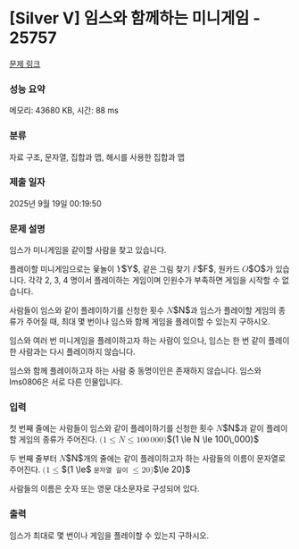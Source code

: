 # [Silver V] 임스와 함께하는 미니게임 - 25757 

[문제 링크](https://www.acmicpc.net/problem/25757) 

### 성능 요약

메모리: 43680 KB, 시간: 88 ms

### 분류

자료 구조, 문자열, 집합과 맵, 해시를 사용한 집합과 맵

### 제출 일자

2025년 9월 19일 00:19:50

### 문제 설명

<p>임스가 미니게임을 같이할 사람을 찾고 있습니다.</p>

<p>플레이할 미니게임으로는 윷놀이 <mjx-container class="MathJax" jax="CHTML" style="font-size: 109%; position: relative;"><mjx-math class="MJX-TEX" aria-hidden="true"><mjx-mi class="mjx-i"><mjx-c class="mjx-c1D44C TEX-I"></mjx-c></mjx-mi></mjx-math><mjx-assistive-mml unselectable="on" display="inline"><math xmlns="http://www.w3.org/1998/Math/MathML"><mi>Y</mi></math></mjx-assistive-mml><span aria-hidden="true" class="no-mathjax mjx-copytext">$Y$</span></mjx-container>, 같은 그림 찾기 <mjx-container class="MathJax" jax="CHTML" style="font-size: 109%; position: relative;"><mjx-math class="MJX-TEX" aria-hidden="true"><mjx-mi class="mjx-i"><mjx-c class="mjx-c1D439 TEX-I"></mjx-c></mjx-mi></mjx-math><mjx-assistive-mml unselectable="on" display="inline"><math xmlns="http://www.w3.org/1998/Math/MathML"><mi>F</mi></math></mjx-assistive-mml><span aria-hidden="true" class="no-mathjax mjx-copytext">$F$</span></mjx-container>, 원카드 <mjx-container class="MathJax" jax="CHTML" style="font-size: 109%; position: relative;"><mjx-math class="MJX-TEX" aria-hidden="true"><mjx-mi class="mjx-i"><mjx-c class="mjx-c1D442 TEX-I"></mjx-c></mjx-mi></mjx-math><mjx-assistive-mml unselectable="on" display="inline"><math xmlns="http://www.w3.org/1998/Math/MathML"><mi>O</mi></math></mjx-assistive-mml><span aria-hidden="true" class="no-mathjax mjx-copytext">$O$</span></mjx-container>가 있습니다. 각각 2, 3, 4 명이서 플레이하는 게임이며 인원수가 부족하면 게임을 시작할 수 없습니다.</p>

<p>사람들이 임스와 같이 플레이하기를 신청한 횟수 <mjx-container class="MathJax" jax="CHTML" style="font-size: 109%; position: relative;"><mjx-math class="MJX-TEX" aria-hidden="true"><mjx-mi class="mjx-i"><mjx-c class="mjx-c1D441 TEX-I"></mjx-c></mjx-mi></mjx-math><mjx-assistive-mml unselectable="on" display="inline"><math xmlns="http://www.w3.org/1998/Math/MathML"><mi>N</mi></math></mjx-assistive-mml><span aria-hidden="true" class="no-mathjax mjx-copytext">$N$</span></mjx-container>과 임스가 플레이할 게임의 종류가 주어질 때, 최대 몇 번이나 임스와 함께 게임을 플레이할 수 있는지 구하시오.</p>

<p>임스와 여러 번 미니게임을 플레이하고자 하는 사람이 있으나, 임스는 한 번 같이 플레이한 사람과는 다시 플레이하지 않습니다.</p>

<p>임스와 함께 플레이하고자 하는 사람 중 동명이인은 존재하지 않습니다. 임스와 lms0806은 서로 다른 인물입니다.</p>

### 입력 

 <p>첫 번째 줄에는 사람들이 임스와 같이 플레이하기를 신청한 횟수 <mjx-container class="MathJax" jax="CHTML" style="font-size: 109%; position: relative;"><mjx-math class="MJX-TEX" aria-hidden="true"><mjx-mi class="mjx-i"><mjx-c class="mjx-c1D441 TEX-I"></mjx-c></mjx-mi></mjx-math><mjx-assistive-mml unselectable="on" display="inline"><math xmlns="http://www.w3.org/1998/Math/MathML"><mi>N</mi></math></mjx-assistive-mml><span aria-hidden="true" class="no-mathjax mjx-copytext">$N$</span></mjx-container>과 같이 플레이할 게임의 종류가 주어진다. <mjx-container class="MathJax" jax="CHTML" style="font-size: 109%; position: relative;"><mjx-math class="MJX-TEX" aria-hidden="true"><mjx-mo class="mjx-n"><mjx-c class="mjx-c28"></mjx-c></mjx-mo><mjx-mn class="mjx-n"><mjx-c class="mjx-c31"></mjx-c></mjx-mn><mjx-mo class="mjx-n" space="4"><mjx-c class="mjx-c2264"></mjx-c></mjx-mo><mjx-mi class="mjx-i" space="4"><mjx-c class="mjx-c1D441 TEX-I"></mjx-c></mjx-mi><mjx-mo class="mjx-n" space="4"><mjx-c class="mjx-c2264"></mjx-c></mjx-mo><mjx-mn class="mjx-n" space="4"><mjx-c class="mjx-c31"></mjx-c><mjx-c class="mjx-c30"></mjx-c><mjx-c class="mjx-c30"></mjx-c></mjx-mn><mjx-mstyle><mjx-mspace style="width: 0.167em;"></mjx-mspace></mjx-mstyle><mjx-mn class="mjx-n"><mjx-c class="mjx-c30"></mjx-c><mjx-c class="mjx-c30"></mjx-c><mjx-c class="mjx-c30"></mjx-c></mjx-mn><mjx-mo class="mjx-n"><mjx-c class="mjx-c29"></mjx-c></mjx-mo></mjx-math><mjx-assistive-mml unselectable="on" display="inline"><math xmlns="http://www.w3.org/1998/Math/MathML"><mo stretchy="false">(</mo><mn>1</mn><mo>≤</mo><mi>N</mi><mo>≤</mo><mn>100</mn><mstyle scriptlevel="0"><mspace width="0.167em"></mspace></mstyle><mn>000</mn><mo stretchy="false">)</mo></math></mjx-assistive-mml><span aria-hidden="true" class="no-mathjax mjx-copytext">$(1 \le N \le 100\,000)$</span> </mjx-container></p>

<p>두 번째 줄부터 <mjx-container class="MathJax" jax="CHTML" style="font-size: 109%; position: relative;"><mjx-math class="MJX-TEX" aria-hidden="true"><mjx-mi class="mjx-i"><mjx-c class="mjx-c1D441 TEX-I"></mjx-c></mjx-mi></mjx-math><mjx-assistive-mml unselectable="on" display="inline"><math xmlns="http://www.w3.org/1998/Math/MathML"><mi>N</mi></math></mjx-assistive-mml><span aria-hidden="true" class="no-mathjax mjx-copytext">$N$</span></mjx-container>개의 줄에는 같이 플레이하고자 하는 사람들의 이름이 문자열로 주어진다. <mjx-container class="MathJax" jax="CHTML" style="font-size: 109%; position: relative;"><mjx-math class="MJX-TEX" aria-hidden="true"><mjx-mo class="mjx-n"><mjx-c class="mjx-c28"></mjx-c></mjx-mo><mjx-mn class="mjx-n"><mjx-c class="mjx-c31"></mjx-c></mjx-mn><mjx-mo class="mjx-n" space="4"><mjx-c class="mjx-c2264"></mjx-c></mjx-mo></mjx-math><mjx-assistive-mml unselectable="on" display="inline"><math xmlns="http://www.w3.org/1998/Math/MathML"><mo stretchy="false">(</mo><mn>1</mn><mo>≤</mo></math></mjx-assistive-mml><span aria-hidden="true" class="no-mathjax mjx-copytext">$(1 \le$</span></mjx-container> <code>문자열 길이</code> <mjx-container class="MathJax" jax="CHTML" style="font-size: 109%; position: relative;"><mjx-math class="MJX-TEX" aria-hidden="true"><mjx-mo class="mjx-n"><mjx-c class="mjx-c2264"></mjx-c></mjx-mo><mjx-mn class="mjx-n" space="4"><mjx-c class="mjx-c32"></mjx-c><mjx-c class="mjx-c30"></mjx-c></mjx-mn><mjx-mo class="mjx-n"><mjx-c class="mjx-c29"></mjx-c></mjx-mo></mjx-math><mjx-assistive-mml unselectable="on" display="inline"><math xmlns="http://www.w3.org/1998/Math/MathML"><mo>≤</mo><mn>20</mn><mo stretchy="false">)</mo></math></mjx-assistive-mml><span aria-hidden="true" class="no-mathjax mjx-copytext">$\le 20)$</span> </mjx-container></p>

<p>사람들의 이름은 숫자 또는 영문 대소문자로 구성되어 있다.</p>

### 출력 

 <p>임스가 최대로 몇 번이나 게임을 플레이할 수 있는지 구하시오.</p>

